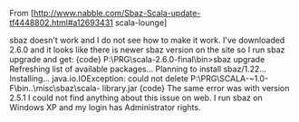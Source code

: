 From [http://www.nabble.com/Sbaz-Scala-update-tf4448802.html#a12693431 scala-lounge]

sbaz doesn't work and I do not see how to make it work.
I've downloaded  2.6.0 and it looks like there is newer sbaz version on the site so I run sbaz upgrade and get:
{code}
 P:\PRG\scala-2.6.0-final\bin>sbaz upgrade
 Refreshing list of available packages...
 Planning to install sbaz/1.22...
 Installing...
 java.io.IOException: could not delete P:\PRG\SCALA-~1.0-F\bin\..\misc\sbaz\scala- library.jar
{code}
The same error was with version 2.5.1
I could not find anything about this issue on web.
I run sbaz on Windows XP and my login has Administrator rights.

